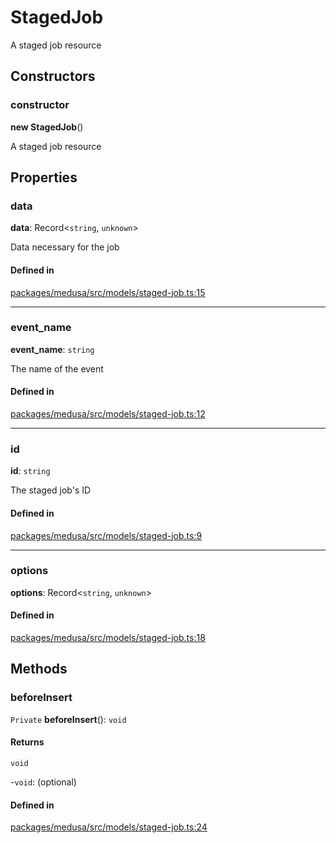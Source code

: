 # StagedJob

A staged job resource

## Constructors

### constructor

**new StagedJob**()

A staged job resource

## Properties

### data

 **data**: Record<`string`, `unknown`\>

Data necessary for the job

#### Defined in

[packages/medusa/src/models/staged-job.ts:15](https://github.com/medusajs/medusa/blob/e39010127/packages/medusa/src/models/staged-job.ts#L15)

___

### event\_name

 **event\_name**: `string`

The name of the event

#### Defined in

[packages/medusa/src/models/staged-job.ts:12](https://github.com/medusajs/medusa/blob/e39010127/packages/medusa/src/models/staged-job.ts#L12)

___

### id

 **id**: `string`

The staged job's ID

#### Defined in

[packages/medusa/src/models/staged-job.ts:9](https://github.com/medusajs/medusa/blob/e39010127/packages/medusa/src/models/staged-job.ts#L9)

___

### options

 **options**: Record<`string`, `unknown`\>

#### Defined in

[packages/medusa/src/models/staged-job.ts:18](https://github.com/medusajs/medusa/blob/e39010127/packages/medusa/src/models/staged-job.ts#L18)

## Methods

### beforeInsert

`Private` **beforeInsert**(): `void`

#### Returns

`void`

-`void`: (optional) 

#### Defined in

[packages/medusa/src/models/staged-job.ts:24](https://github.com/medusajs/medusa/blob/e39010127/packages/medusa/src/models/staged-job.ts#L24)
